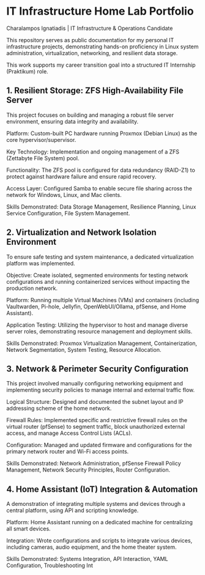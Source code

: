 # IT Infrastructure Home Lab Portfolio
Charalampos Ignatiadis | IT Infrastructure & Operations Candidate

This repository serves as public documentation for my personal IT infrastructure projects, demonstrating hands-on proficiency in Linux system administration, virtualization, networking, and resilient data storage.

This work supports my career transition goal into a structured IT Internship (Praktikum) role.

## 1. Resilient Storage: ZFS High-Availability File Server
This project focuses on building and managing a robust file server environment, ensuring data integrity and availability.

Platform: Custom-built PC hardware running Proxmox (Debian Linux) as the core hypervisor/supervisor.

Key Technology: Implementation and ongoing management of a ZFS (Zettabyte File System) pool.

Functionality: The ZFS pool is configured for data redundancy (RAID-Z1) to protect against hardware failure and ensure rapid recovery.

Access Layer: Configured Samba to enable secure file sharing across the network for Windows, Linux, and Mac clients.

Skills Demonstrated: Data Storage Management, Resilience Planning, Linux Service Configuration, File System Management.

## 2. Virtualization and Network Isolation Environment
To ensure safe testing and system maintenance, a dedicated virtualization platform was implemented.

Objective: Create isolated, segmented environments for testing network configurations and running containerized services without impacting the production network.

Platform: Running multiple Virtual Machines (VMs) and containers (including Vaultwarden, Pi-hole, Jellyfin, OpenWebUI/Ollama, pfSense, and Home Assistant).

Application Testing: Utilizing the hypervisor to host and manage diverse server roles, demonstrating resource management and deployment skills.

Skills Demonstrated: Proxmox Virtualization Management, Containerization, Network Segmentation, System Testing, Resource Allocation.

## 3. Network & Perimeter Security Configuration
This project involved manually configuring networking equipment and implementing security policies to manage internal and external traffic flow.

Logical Structure: Designed and documented the subnet layout and IP addressing scheme of the home network.

Firewall Rules: Implemented specific and restrictive firewall rules on the virtual router (pfSense) to segment traffic, block unauthorized external access, and manage Access Control Lists (ACLs).

Configuration: Managed and updated firmware and configurations for the primary network router and Wi-Fi access points.

Skills Demonstrated: Network Administration, pfSense Firewall Policy Management, Network Security Principles, Router Configuration.

## 4. Home Assistant (IoT) Integration & Automation
A demonstration of integrating multiple systems and devices through a central platform, using API and scripting knowledge.

Platform: Home Assistant running on a dedicated machine for centralizing all smart devices.

Integration: Wrote configurations and scripts to integrate various devices, including cameras, audio equipment, and the home theater system.

Skills Demonstrated: Systems Integration, API Interaction, YAML Configuration, Troubleshooting Int
